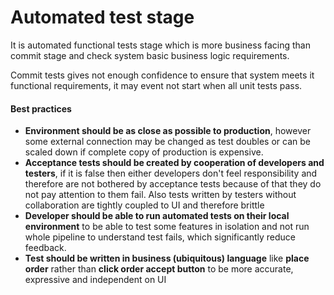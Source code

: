 # Automated test stage
It is automated functional tests stage which is more business facing than commit stage and check system basic business 
logic requirements.

Commit tests gives not enough confidence to ensure that system meets it functional requirements, it may event not 
start when all unit tests pass.

#### Best practices
* **Environment should be as close as possible to production**, however some external connection may be changed as test 
doubles or can be scaled down if complete copy of production is expensive.
* **Acceptance tests should be created by cooperation of developers and testers**, if it is false then either 
developers don't feel responsibility and therefore are not bothered by acceptance tests because of that they do not 
pay attention to them fail. Also tests written by testers without collaboration are tightly coupled to UI and 
therefore brittle
* **Developer should be able to run automated tests on their local environment** to be able to test some features in 
isolation and not run whole pipeline to understand test fails, which significantly reduce feedback.
* **Test should be written in business (ubiquitous) language** like **place order** rather than **click order accept 
button** to be more accurate, expressive and independent on UI  
